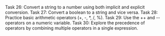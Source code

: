 Task 26: Convert a string to a number using both implicit and explicit conversion. 
Task 27: Convert a boolean to a string and vice versa. 
Task 28: Practice basic arithmetic operators (+, -, *, /, %). 
Task 29: Use the ++ and -- operators on a numeric variable. 
Task 30: Explore the precedence of operators by combining multiple operators in 
a single expression. 
